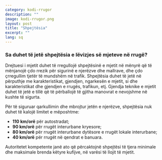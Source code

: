 ```yaml
---
category: kodi-rrugor
description: ""
image: kodi-rrugor.png
layout: post
title: "Shpejtësia"
excerpt: ""
lang: sq
---
```

<script>
var data = { topics: [
  {
    title: "Shpejtësia",
    text: function(){ return $("#part1").html(); }
  }
]};
</script>

<div id="part1" class="hidden">
<h3>Sa duhet të jetë shpejtësia e lëvizjes së mjeteve në rrugë?</h3>
<p>Drejtuesi i mjetit duhet të rregullojë shpejtësinë e mjetit në mënyrë që të mënjanojë çdo rrezik për sigurinë e njerëzve dhe mallrave, dhe çdo çrregullim tjetër të mundshëm në trafik. Shpejtësia duhet të jetë në përputhje me karakteristikat, gjendjen, ngarkesën e mjetit, si dhe karakteristikat dhe gjendjen e rrugës, trafikun, etj. Gjendja teknike e mjetit duhet të jetë e tillë që të përballojë të gjitha manovrat e nevojshme në kushte të sigurta.</p>
<p>Për të siguruar qarkullimin dhe mbrojtur jetën e njerëzve, shpejtësia nuk duhet të kalojë limitet e mëposhtme:
<ul>
<li><b>110 km/orë</b> për autostradat;</li>
<li><b>90 km/orë</b> për rrugët interurbane kryesore;</li>
<li><b>80 km/orë</b> për rrugët interurbane dytësore e rrugët lokale interurbane;</li>
<li><b>40 km/orë</b> për rrugët në qendrat e banuara.</li>
</ul>
Autoritetet kompetente janë ato që përcaktojnë shpejtësi të tjera minimale dhe maksimale brenda këtyre kufijve, në varësi të llojit të mjetit.
</p>
</div>

<div class="post-content"></div>
